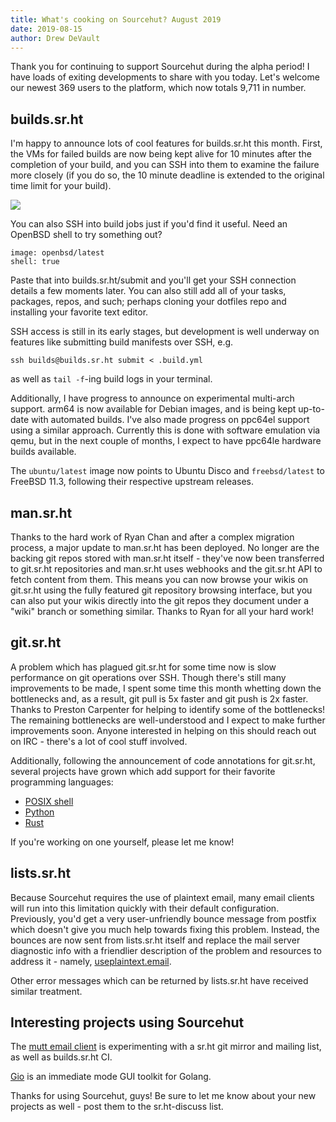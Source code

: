 ```yaml
---
title: What's cooking on Sourcehut? August 2019
date: 2019-08-15
author: Drew DeVault
---
```


Thank you for continuing to support Sourcehut during the alpha period! I
have loads of exiting developments to share with you today. Let's
welcome our newest 369 users to the platform, which now totals 9,711 in
number.

## builds.sr.ht

I'm happy to announce lots of cool features for builds.sr.ht this month.
First, the VMs for failed builds are now being kept alive for 10 minutes
after the completion of your build, and you can SSH into them to examine
the failure more closely (if you do so, the 10 minute deadline is
extended to the original time limit for your build).

![](https://sr.ht/thL-.png)

You can also SSH into build jobs just if you'd find it useful. Need an OpenBSD
shell to try something out?

    image: openbsd/latest
    shell: true

Paste that into builds.sr.ht/submit and you'll get your SSH connection
details a few moments later. You can also still add all of your tasks,
packages, repos, and such; perhaps cloning your dotfiles repo and
installing your favorite text editor.

SSH access is still in its early stages, but development is well
underway on features like submitting build manifests over SSH, e.g.

    ssh builds@builds.sr.ht submit < .build.yml

as well as `tail -f`-ing build logs in your terminal.

Additionally, I have progress to announce on experimental multi-arch support.
arm64 is now available for Debian images, and is being kept up-to-date with
automated builds. I've also made progress on ppc64el support using a similar
approach. Currently this is done with software emulation via qemu, but in the
next couple of months, I expect to have ppc64le hardware builds available.

The `ubuntu/latest` image now points to Ubuntu Disco and `freebsd/latest` to
FreeBSD 11.3, following their respective upstream releases.

## man.sr.ht

Thanks to the hard work of Ryan Chan and after a complex migration
process, a major update to man.sr.ht has been deployed. No longer are
the backing git repos stored with man.sr.ht itself - they've now been
transferred to git.sr.ht repositories and man.sr.ht uses webhooks and
the git.sr.ht API to fetch content from them. This means you can now
browse your wikis on git.sr.ht using the fully featured git repository
browsing interface, but you can also put your wikis directly into the
git repos they document under a "wiki" branch or something similar.
Thanks to Ryan for all your hard work!

## git.sr.ht

A problem which has plagued git.sr.ht for some time now is slow performance on
git operations over SSH. Though there's still many improvements to be made, I
spent some time this month whetting down the bottlenecks and, as a result, git
pull is 5x faster and git push is 2x faster. Thanks to Preston Carpenter for
helping to identify some of the bottlenecks! The remaining bottlenecks are
well-understood and I expect to make further improvements soon. Anyone
interested in helping on this should reach out on IRC - there's a lot of cool
stuff involved.

Additionally, following the announcement of code annotations for git.sr.ht,
several projects have grown which add support for their favorite programming
languages:

- [POSIX shell](https://git.sr.ht/~emersion/annotatesh)
- [Python](https://git.sr.ht/~ihabunek/annotatepy)
- [Rust](https://git.sr.ht/~wezm/annotate-rust)

If you're working on one yourself, please let me know!

## lists.sr.ht

Because Sourcehut requires the use of plaintext email, many email clients will
run into this limitation quickly with their default configuration. Previously,
you'd get a very user-unfriendly bounce message from postfix which doesn't give
you much help towards fixing this problem. Instead, the bounces are now sent
from lists.sr.ht itself and replace the mail server diagnostic info with a
friendlier description of the problem and resources to address it - namely,
[useplaintext.email](https://useplaintext.email).

Other error messages which can be returned by lists.sr.ht have received
similar treatment.

## Interesting projects using Sourcehut

The [mutt email client](http://mutt.org/) is experimenting with a sr.ht git
mirror and mailing list, as well as builds.sr.ht CI.

[Gio](https://gioui.org) is an immediate mode GUI toolkit for Golang.

Thanks for using Sourcehut, guys! Be sure to let me know about your new
projects as well - post them to the sr.ht-discuss list.
